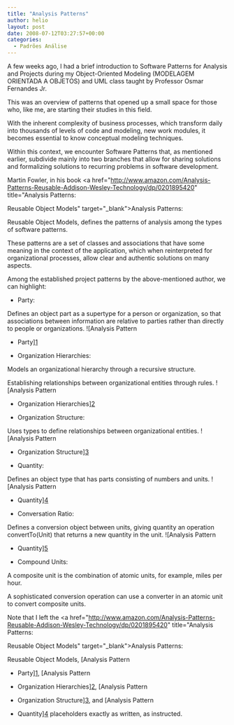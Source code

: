 ```yaml
---
title: "Analysis Patterns"
author: helio
layout: post
date: 2008-07-12T03:27:57+00:00
categories:
  - Padrões Análise
---
```


A few weeks ago, I had a brief introduction to Software Patterns for Analysis and Projects during my Object-Oriented Modeling (MODELAGEM ORIENTADA A OBJETOS) and UML class taught by Professor Osmar Fernandes Jr.

This was an overview of patterns that opened up a small space for those who, like me, are starting their studies in this field.

With the inherent complexity of business processes, which transform daily into thousands of levels of code and modeling, new work modules, it becomes essential to know conceptual modeling techniques.

Within this context, we encounter Software Patterns that, as mentioned earlier, subdivide mainly into two branches that allow for sharing solutions and formalizing solutions to recurring problems in software development.

Martin Fowler, in his book <a href="http://www.amazon.com/Analysis-Patterns-Reusable-Addison-Wesley-Technology/dp/0201895420" title="Analysis Patterns:

Reusable Object Models" target="_blank">Analysis Patterns:

Reusable Object Models</a>, defines the patterns of analysis among the types of software patterns.

These patterns are a set of classes and associations that have some meaning in the context of the application, which when reinterpreted for organizational processes, allow clear and authentic solutions on many aspects.

Among the established project patterns by the above-mentioned author, we can highlight:

 - Party:

Defines an object part as a supertype for a person or organization, so that associations between information are relative to parties rather than directly to people or organizations. ![Analysis Pattern

 - Party][1]

 - Organization Hierarchies:

Models an organizational hierarchy through a recursive structure.

Establishing relationships between organizational entities through rules. ![Analysis Pattern

 - Organization Hierarchies][2]

 - Organization Structure:

Uses types to define relationships between organizational entities. ![Analysis Pattern

 - Organization Structure][3]

 - Quantity:

Defines an object type that has parts consisting of numbers and units. ![Analysis Pattern

 - Quantity][4]

 - Conversation Ratio:

Defines a conversion object between units, giving quantity an operation convertTo(Unit) that returns a new quantity in the unit. ![Analysis Pattern

 - Quantity][5]

 - Compound Units:

A composite unit is the combination of atomic units, for example, miles per hour.

A sophisticated conversion operation can use a converter in an atomic unit to convert composite units.

Note that I left the <a href="http://www.amazon.com/Analysis-Patterns-Reusable-Addison-Wesley-Technology/dp/0201895420" title="Analysis Patterns:

Reusable Object Models" target="_blank">Analysis Patterns:

Reusable Object Models</a>, [Analysis Pattern

 - Party][1], [Analysis Pattern

 - Organization Hierarchies][2], [Analysis Pattern

 - Organization Structure][3], and [Analysis Pattern

 - Quantity][4] placeholders exactly as written, as instructed.

[2]: /uploads/2008/07/picture-3.png

[3]: /uploads/2008/07/picture-4.png

[1]: /uploads/2008/07/picture-2.png

[5]: /uploads/2008/07/picture-6.png

[4]: /uploads/2008/07/picture-5.png